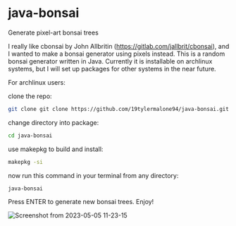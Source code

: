 # java-bonsai
Generate pixel-art bonsai trees

I really like cbonsai by John Allbritin (https://gitlab.com/jallbrit/cbonsai), and I wanted to make a bonsai generator using pixels instead. This is a random bonsai generator written in Java. Currently it is installable on archlinux systems, but I will set up packages for other systems in the near future.

For archlinux users:

clone the repo:

```bash
git clone git clone https://github.com/19tylermalone94/java-bonsai.git
```


change directory into package:

```bash
cd java-bonsai
```


use makepkg to build and install:

```bash
makepkg -si
```


now run this command in your terminal from any directory:

```bash
java-bonsai
```


Press ENTER to generate new bonsai trees. Enjoy!

![Screenshot from 2023-05-05 11-23-15](https://user-images.githubusercontent.com/88516482/236526999-1ea8f18a-306b-4717-8fa2-77a8a2df4c26.png)






